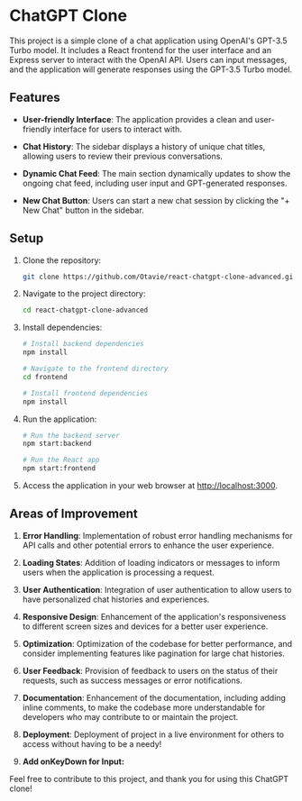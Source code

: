 # ChatGPT Clone

This project is a simple clone of a chat application using OpenAI's GPT-3.5 Turbo model. It includes a React frontend for the user interface and an Express server to interact with the OpenAI API. Users can input messages, and the application will generate responses using the GPT-3.5 Turbo model.

## Features

- **User-friendly Interface**: The application provides a clean and user-friendly interface for users to interact with.

- **Chat History**: The sidebar displays a history of unique chat titles, allowing users to review their previous conversations.

- **Dynamic Chat Feed**: The main section dynamically updates to show the ongoing chat feed, including user input and GPT-generated responses.

- **New Chat Button**: Users can start a new chat session by clicking the "+ New Chat" button in the sidebar.

## Setup

1. Clone the repository:

   ```bash
   git clone https://github.com/Otavie/react-chatgpt-clone-advanced.git
   ```

2. Navigate to the project directory:

   ```bash
   cd react-chatgpt-clone-advanced
   ```

3. Install dependencies:

   ```bash
   # Install backend dependencies
   npm install

   # Navigate to the frontend directory
   cd frontend

   # Install frontend dependencies
   npm install
   ```

4. Run the application:

   ```bash
   # Run the backend server
   npm start:backend

   # Run the React app
   npm start:frontend
   ```

5. Access the application in your web browser at [http://localhost:3000](http://localhost:3000).

## Areas of Improvement

1. **Error Handling**: Implementation of robust error handling mechanisms for API calls and other potential errors to enhance the user experience.

2. **Loading States**: Addition of loading indicators or messages to inform users when the application is processing a request.

3. **User Authentication**: Integration of user authentication to allow users to have personalized chat histories and experiences.

4. **Responsive Design**: Enhancement of the application's responsiveness to different screen sizes and devices for a better user experience.

5. **Optimization**: Optimization of the codebase for better performance, and consider implementing features like pagination for large chat histories.

6. **User Feedback**: Provision of feedback to users on the status of their requests, such as success messages or error notifications.

7. **Documentation**: Enhancement of the documentation, including adding inline comments, to make the codebase more understandable for developers who may contribute to or maintain the project.

8. **Deployment**: Deployment of project in a live environment for others to access without having to be a needy!

9. **Add onKeyDown for Input:**

Feel free to contribute to this project, and thank you for using this ChatGPT clone!
